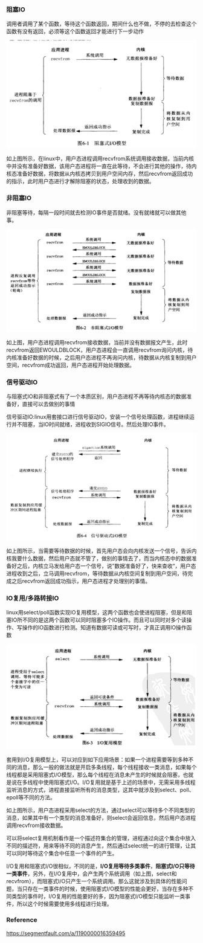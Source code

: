 ### **阻塞IO**

调用者调用了某个函数，等待这个函数返回，期间什么也不做，不停的去检查这个函数有没有返回，必须等这个函数返回才能进行下一步动作

![image-20210620210654555](../img/image-20210620210654555.png)

如上图所示，在linux中，用户态进程调用recvfrom系统调用接收数据，当前内核中并没有准备好数据，该用户态进程将一直在此等待，不会进行其他的操作，待内核态准备好数据，将数据从内核态拷贝到用户空间内存，然后recvfrom返回成功的指示，此时用户态进行才解除阻塞的状态，处理收到的数据。



### 非阻塞IO

非阻塞等待，每隔一段时间就去检测IO事件是否就绪。没有就绪就可以做其他事。

![image-20210620211225449](../img/image-20210620211225449.png)

​		如上图，用户态进程调用recvfrom接收数据，当前并没有数据报文产生，此时recvfrom返回EWOULDBLOCK，用户态进程会一直调用recvfrom询问内核，待内核准备好数据的时候，之后用户态进程不再询问内核，待数据从内核复制到用户空间，recvfrom成功返回，用户态进程开始处理数据。



### 信号驱动IO

与阻塞式IO和非阻塞式有了一个本质区别，用户态进程不再等待内核态的数据准备好，直接可以去做别的事情

信号驱动IO:linux用套接口进行信号驱动IO，安装一个信号处理函数，进程继续运行并不阻塞，当IO时间就绪，进程收到SIGIO信号。然后处理IO事件。

![image-20210620211651275](../img/image-20210620211651275.png)

​		如上图所示，当需要等待数据的时候，首先用户态会向内核发送一个信号，告诉内核我要什么数据，然后用户态就不管了，做别的事情去了，而当内核态中的数据准备好之后，内核立马发给用户态一个信号，说”数据准备好了，快来查收“，用户态进程收到之后，立马调用recvfrom，等待数据从内核空间复制到用户空间，待完成之后recvfrom返回成功指示，用户态进程才处理别的事情。



### IO复用/多路转接IO

linux用select/poll函数实现IO复用模型，这两个函数也会使进程阻塞，但是和阻塞IO所不同的是这两个函数可以同时阻塞多个IO操作。而且可以同时对多个读操作、写操作的IO函数进行检测。知道有数据可读或可写时，才真正调用IO操作函数

![image-20210620212127217](../img/image-20210620212127217.png)

​		套用到I/O复用模型上，可以对应到如下应用场景：如果一个进程需要等到多种不同的消息，那么一般的做法就是开启多条线程，每个线程接收一类消息，如果每个线程都是采用阻塞式I/O模型，那么每个线程在消息未产生的时候就会阻塞，也就是说在多线程中使用阻塞式I/O。I/O复用就是基于上述的场景中，无需采用多线程监听消息的方式，进程直接监听所有的消息类型，这其中就涉及到select、poll、epoll等不同的方法。

​		如上图所示，用户态进程采用select的方法，通过select可以等待多个不同类型的消息，如果其中有一个类型的消息准备好，则select会返回信息，然后用户态进程调用recvfrom接收数据。

​		可以将select复用机制看作是一个描述符集合的管理，进程通过向这个集合中放入不同的描述符，用来等待不同的消息产生，然后通过select统一的进行管理，让其可以同时等待这个集合中任意一个事件的产生。

​		I/O复用和阻塞式I/O很相似，不同的是，**I/O复用等待多类事件**，**阻塞式I/O只等待一类事件**，另外，在I/O复用中，会产生两个系统调用（如上图，select和recvfrom），而阻塞式I/O只产生一个系统调用。那么这就涉及到具体的性能问题，当只存在一类事件的时候，使用阻塞式I/O模型的性能会更好，当存在多种不同类型的事件时，I/O复用的性能要好的多，因为阻塞式I/O模型只能监听一类事件，所以这个时候需要使用多线程进行处理。



### Reference

https://segmentfault.com/a/1190000016359495
